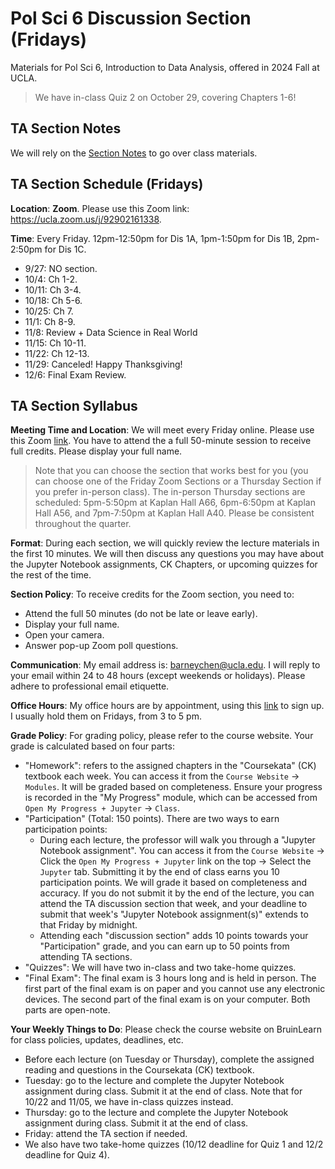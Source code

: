# Pol Sci 6 Discussion Section (Fridays)
Materials for Pol Sci 6, Introduction to Data Analysis, offered in 2024 Fall at UCLA.

> We have in-class Quiz 2 on October 29, covering Chapters 1-6!

## TA Section Notes
We will rely on the [Section Notes](https://htmlpreview.github.io/?https://github.com/haotianchen/ps6/blob/main/notes.html) to go over class materials. 

## TA Section Schedule (Fridays)
**Location**: **Zoom**. Please use this Zoom link: https://ucla.zoom.us/j/92902161338.

**Time**: Every Friday. 12pm-12:50pm for Dis 1A, 1pm-1:50pm for Dis 1B, 2pm-2:50pm for Dis 1C. <br />
+ 9/27: NO section. 
+ 10/4: Ch 1-2.
+ 10/11: Ch 3-4.
+ 10/18: Ch 5-6.
+ 10/25: Ch 7.
+ 11/1: Ch 8-9.
+ 11/8: Review + Data Science in Real World
+ 11/15: Ch 10-11.
+ 11/22: Ch 12-13.
+ 11/29: Canceled! Happy Thanksgiving!
+ 12/6: Final Exam Review. 

## TA Section Syllabus
**Meeting Time and Location**: We will meet every Friday online. Please use this Zoom [link](https://ucla.zoom.us/j/92902161338). You have to attend the a full 50-minute session to receive full credits. Please display your full name. 

> Note that you can choose the section that works best for you (you can choose one of the Friday Zoom Sections or a Thursday Section if you prefer in-person class). The in-person Thursday sections are scheduled: 5pm-5:50pm at Kaplan Hall A66, 6pm-6:50pm at Kaplan Hall A56, and 7pm-7:50pm at Kaplan Hall A40. Please be consistent throughout the quarter. 

**Format**: During each section, we will quickly review the lecture materials in the first 10 minutes. We will then discuss any questions you may have about the Jupyter Notebook assignments, CK Chapters, or upcoming quizzes for the rest of the time. 

**Section Policy**: To receive credits for the Zoom section, you need to:
+ Attend the full 50 minutes (do not be late or leave early).
+ Display your full name.
+ Open your camera.
+ Answer pop-up Zoom poll questions.   

**Communication**: My email address is: barneychen@ucla.edu. I will reply to your email within 24 to 48 hours (except weekends or holidays). Please adhere to professional email etiquette. 

**Office Hours**: My office hours are by appointment, using this [link](https://calendly.com/barneych/ps6) to sign up. I usually hold them on Fridays, from 3 to 5 pm. 

**Grade Policy**: For grading policy, please refer to the course website. Your grade is calculated based on four parts: 
+ "Homework": refers to the assigned chapters in the "Coursekata" (CK) textbook each week. You can access it from the `Course Website` -> `Modules`. It will be graded based on completeness. Ensure your progress is recorded in the "My Progress" module, which can be accessed from `Open My Progress + Jupyter` -> `Class`. 
+ "Participation" (Total: 150 points). There are two ways to earn participation points:
  - During each lecture, the professor will walk you through a "Jupyter Notebook assignment". You can access it from the `Course Website` -> Click the `Open My Progress + Jupyter` link on the top -> Select the `Jupyter` tab. Submitting it by the end of class earns you 10 participation points. We will grade it based on completeness and accuracy. If you do not submit it by the end of the lecture, you can attend the TA discussion section that week, and your deadline to submit that week's "Jupyter Notebook assignment(s)" extends to that Friday by midnight. 
  - Attending each "discussion section" adds 10 points towards your "Participation" grade, and you can earn up to 50 points from attending TA sections.
+ "Quizzes": We will have two in-class and two take-home quizzes. 
+ "Final Exam": The final exam is 3 hours long and is held in person. The first part of the final exam is on paper and you cannot use any electronic devices. The second part of the final exam is on your computer. Both parts are open-note.

**Your Weekly Things to Do**: Please check the course website on BruinLearn for class policies, updates, deadlines, etc.
+ Before each lecture (on Tuesday or Thursday), complete the assigned reading and questions in the Coursekata (CK) textbook.   
+ Tuesday: go to the lecture and complete the Jupyter Notebook assignment during class. Submit it at the end of class. Note that for 10/22 and 11/05, we have in-class quizzes instead.
+ Thursday: go to the lecture and complete the Jupyter Notebook assignment during class. Submit it at the end of class.
+ Friday: attend the TA section if needed.
+ We also have two take-home quizzes (10/12 deadline for Quiz 1 and 12/2 deadline for Quiz 4).  

